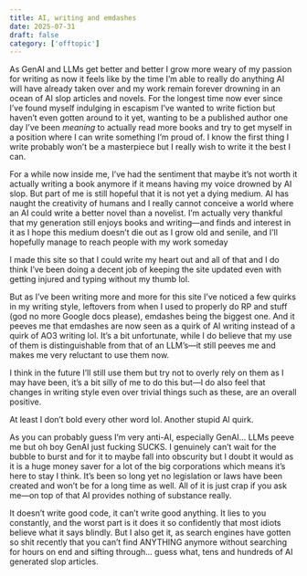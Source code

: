 ```yaml
---
title: AI, writing and emdashes
date: 2025-07-31
draft: false
category: ['offtopic']
---
```


As GenAI and LLMs get better and better I grow more weary of my passion for writing as now it feels like by the time I’m able to really do anything AI will have already taken over and my work remain forever drowning in an ocean of AI slop articles and novels. For the longest time now ever since I’ve found myself indulging in escapism I’ve wanted to write fiction but haven’t even gotten around to it yet, wanting to be a published author one day I’ve been _meaning_ to actually read more books and try to get myself in a position where I can write something I’m proud of. I know the first thing I write probably won’t be a masterpiece but I really wish to write it the best I can.

For a while now inside me, I’ve had the sentiment that maybe it’s not worth it actually writing a book anymore if it means having my voice drowned by AI slop. But part of me is still hopeful that it is not yet a dying medium. AI has naught the creativity of humans and I really cannot conceive a world where an AI could write a better novel than a novelist. I’m actually very thankful that my generation still enjoys books and writing—and finds and interest in it as I hope this medium doesn’t die out as I grow old and senile, and I’ll hopefully manage to reach people with my work someday 

I made this site so that I could write my heart out and all of that and I do think I’ve been doing a decent job of keeping the site updated even with getting injured and typing without my thumb lol.

But as I’ve been writing more and more for this site I’ve noticed a few quirks in my writing style, leftovers from when I used to properly do RP and stuff (god no more Google docs please), emdashes being the biggest one. And it peeves me that emdashes are now seen as a quirk of AI writing instead of a quirk of AO3 writing lol. It’s a bit unfortunate, while I do believe that my use of them is distinguishable from that of an LLM’s—it still peeves me and makes me very reluctant to use them now.

I think in the future I’ll still use them but try not to overly rely on them as I may have been, it’s a bit silly of me to do this but—I do also feel that changes in writing style even over trivial things such as these, are an overall positive. 

At least I don’t bold every other word lol. Another stupid AI quirk.

As you can probably guess I’m very anti-AI, especially GenAI… LLMs peeve me but oh boy GenAI just fucking SUCKS. I genuinely can’t wait for the bubble to burst and for it to maybe fall into obscurity but I doubt it would as it is a huge money saver for a lot of the big corporations which means it’s here to stay I think. It’s been so long yet no legislation or laws have been created and won’t be for a long time as well. All of it is just crap if you ask me—on top of that AI provides nothing of substance really. 

It doesn’t write good code, it can’t write good anything. It lies to you constantly, and the worst part is it does it so confidently that most idiots believe what it says blindly. But I also get it, as search engines have gotten so shit recently that you can’t find ANYTHING anymore without searching for hours on end and sifting through… guess what, tens and hundreds of AI generated slop articles.
